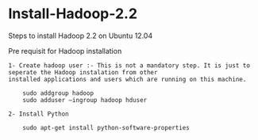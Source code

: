 Install-Hadoop-2.2
==================

Steps to install Hadoop 2.2 on Ubuntu 12.04

Pre requisit for Hadoop installation

	1- Create hadoop user :- This is not a mandatory step. It is just to seperate the Hadoop instalation from other
	installed applications and users which are running on this machine.

    	sudo addgroup hadoop
    	sudo adduser —ingroup hadoop hduser

	2- Install Python
	
		sudo apt-get install python-software-properties
